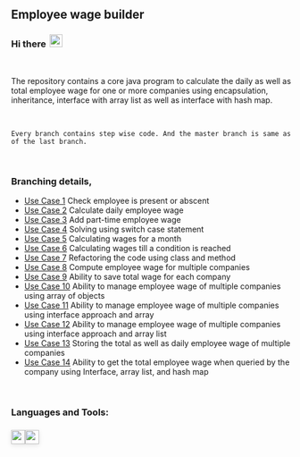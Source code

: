 ## Employee wage builder

### Hi there <img width="23px" style="margin-bottom:-2.5px; margin-left:3px;" src="https://emojipedia-us.s3.dualstack.us-west-1.amazonaws.com/thumbs/120/apple/271/waving-hand_1f44b.png" />

<br />

The repository contains a core java program to calculate the daily as well as total employee wage for one or more companies using encapsulation, inheritance, interface with array list as well as interface with hash map.
 
<br />

```
Every branch contains step wise code. And the master branch is same as of the last branch.
```

<br />

### Branching details,

- [Use Case 1](https://github.com/imatharv/Java-Employee-Wage-Calculator/tree/Use-case-1 "Check employee is present or abscent") Check employee is present or abscent
- [Use Case 2](https://github.com/imatharv/Java-Employee-Wage-Calculator/tree/Use-case-2 "Calculate daily employee wage") Calculate daily employee wage
- [Use Case 3](https://github.com/imatharv/Java-Employee-Wage-Calculator/tree/Use-case-3 "Add part-time employee wage") Add part-time employee wage
- [Use Case 4](https://github.com/imatharv/Java-Employee-Wage-Calculator/tree/Use-case-4 "Solving using switch case statement") Solving using switch case statement
- [Use Case 5](https://github.com/imatharv/Java-Employee-Wage-Calculator/tree/Use-case-5 "Calculating wages for a month") Calculating wages for a month
- [Use Case 6](https://github.com/imatharv/Java-Employee-Wage-Calculator/tree/Use-case-6 "Calculating wages till a condition is reached") Calculating wages till a condition is reached
- [Use Case 7](https://github.com/imatharv/Java-Employee-Wage-Calculator/tree/Use-case-7 "Refactoring the code using class and method") Refactoring the code using class and method
- [Use Case 8](https://github.com/imatharv/Java-Employee-Wage-Calculator/tree/Use-case-8 "Compute employee wage for multiple companies") Compute employee wage for multiple companies
- [Use Case 9](https://github.com/imatharv/Java-Employee-Wage-Calculator/tree/Use-case-9 "Ability to save total wage for each company") Ability to save total wage for each company
- [Use Case 10](https://github.com/imatharv/Java-Employee-Wage-Calculator/tree/Use-case-10 "Ability to manage employee wage of multiple companies using array of objects") Ability to manage employee wage of multiple companies using array of objects
- [Use Case 11](https://github.com/imatharv/Java-Employee-Wage-Calculator/tree/Use-case-11 "Ability to manage employee wage of multiple companies using interface approach and array") Ability to manage employee wage of multiple companies using interface approach and array
- [Use Case 12](https://github.com/imatharv/Java-Employee-Wage-Calculator/tree/Use-case-12 "Ability to manage employee wage of multiple companies using interface approach and array list") Ability to manage employee wage of multiple companies using interface approach and array list
- [Use Case 13](https://github.com/imatharv/Java-Employee-Wage-Calculator/tree/Use-case-13 "Storing the total as well as daily employee wage of multiple companies") Storing the total as well as daily employee wage of multiple companies
- [Use Case 14](https://github.com/imatharv/Java-Employee-Wage-Calculator/tree/Use-case-14 "Ability to get the total employee wage when queried by the company using Interface, array list, and hash map") Ability to get the total employee wage when queried by the company using Interface, array list, and hash map

<br />

### Languages and Tools:

<img align="left" alt="" width="25px"  style="margin:6px 0px; box-shadow: 0rem .15rem .5rem rgba(0,0,0,.1);" src="https://encrypted-tbn0.gstatic.com/images?q=tbn:ANd9GcQRiHfsdHKJSiDEG8DK9IrdDGrdA-RwYqTYAuY9WuNJodRKOxngRHQI2fxLfnDRCpsm52o&usqp=CAU" />

<img align="left" alt="" width="25px"  style="margin:6px 0px; box-shadow: 0rem .15rem .5rem rgba(0,0,0,.1);" src="https://user-images.githubusercontent.com/674621/71187801-14e60a80-2280-11ea-94c9-e56576f76baf.png" />


<br />
<br />
<br />

[instagram]: https://instagram.com/the.jpeg.creator/
[linkedin]: https://linkedin.com/in/atharva-a-joshi/
